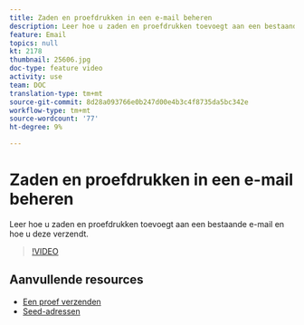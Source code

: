 ```yaml
---
title: Zaden en proefdrukken in een e-mail beheren
description: Leer hoe u zaden en proefdrukken toevoegt aan een bestaande e-mail en hoe u deze verzendt.
feature: Email
topics: null
kt: 2178
thumbnail: 25606.jpg
doc-type: feature video
activity: use
team: DOC
translation-type: tm+mt
source-git-commit: 8d28a093766e0b247d00e4b3c4f8735da5bc342e
workflow-type: tm+mt
source-wordcount: '77'
ht-degree: 9%

---
```



# Zaden en proefdrukken in een e-mail beheren

Leer hoe u zaden en proefdrukken toevoegt aan een bestaande e-mail en hoe u deze verzendt.

>[!VIDEO](https://video.tv.adobe.com/v/25606?quality=12)

## Aanvullende resources

- [Een proef verzenden](https://docs.adobe.com/content/help/en/campaign-classic/using/transactional-messaging/message-templates/sending-a-proof.html)
- [Seed-adressen](https://docs.adobe.com/content/help/en/campaign-classic/using/configuring-campaign-classic/use-a-custom-recipient-table/seed-addresses.html)